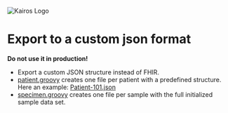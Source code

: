 ![Kairos Logo](https://kairos.de/wp-content/uploads/2023/11/bildschirm_KAIROS_RGB_einfach-e1699976791799.png "Kairos Logo")

Export to a custom json format
========================
**Do not use it in production!**

* Export a custom JSON structure instead of FHIR.
* [patient.groovy](patient.groovy) creates one file per patient with a predefined structure. Here an example: [Patient-101.json](Patient-101.json)
* [specimen.groovy](specimen.groovy) creates one file per sample with the full initialized sample data set.

